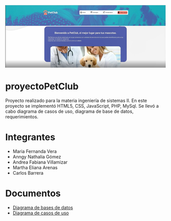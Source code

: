 
![Imagen interfaz de proyecto](https://github.com/andreavillamizar139/proyectoPetClub/blob/main/Inicio-PETCLUB.JPG)
# proyectoPetClub
Proyecto realizado para la materia ingeniería de sistemas II.
En este proyecto se implementó HTML5, CSS, JavaScript, PHP, MySql.
Se llevó a cabo diagrama de casos de uso, diagrama de base de datos, requerimientos.


# Integrantes
- Maria Fernanda Vera
- Anngy Nathalia Gómez
- Andrea Fabiana Villamizar
- Martha Eliana Arenas
- Carlos Barrera


# Documentos
- [Diagrama de bases de datos](https://github.com/andreavillamizar139/proyectoPetClub/blob/main/Base%20de%20datos-Diagrama%20BD-PETCLUB.png)
- [Diagrama de casos de uso](https://github.com/andreavillamizar139/proyectoPetClub/blob/main/diagrama%20casos%20de%20uso-PETCLUB.png)
